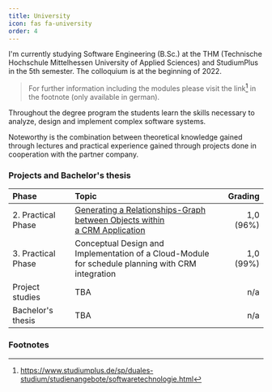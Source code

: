 ```yaml
---
title: University
icon: fas fa-university
order: 4
---
```

I'm currently studying Software Engineering (B.Sc.) at the THM (Technische Hochschule Mittelhessen University of Applied Sciences) and StudiumPlus in the 5th semester.
The colloquium is at the beginning of 2022.

> For further information including the modules please visit the link[^sp-softwaretechnologie] in the footnote (only available in german).

Throughout the degree program the students learn the skills necessary to analyze, design and implement complex software systems.

Noteworthy is the combination between theoretical knowledge gained through lectures and practical experience gained through projects done in cooperation with the partner company. 

### Projects and Bachelor's thesis

| Phase                        | Topic                                                                                                    | Grading    |
|:-----------------------------|:---------------------------------------------------------------------------------------------------------|-----------:|
| 2. Practical Phase           | [Generating a Relationships-Graph between Objects within <br /> a CRM Application](https://maximilian-marx.me/posts/university-project-2nd-practical-phase/)                        | 1,0 (96%)  |
| 3. Practical Phase           | Conceptual Design and Implementation of a Cloud-Module <br /> for schedule planning with CRM integration | 1,0 (99%)  |
| Project studies              | TBA                                                                                                      | n/a        |
| Bachelor's thesis            | TBA                                                                                                      | n/a        |

### Footnotes

[^sp-softwaretechnologie]: <https://www.studiumplus.de/sp/duales-studium/studienangebote/softwaretechnologie.html>
[^fn-nth-2]: The 2nd footnote source